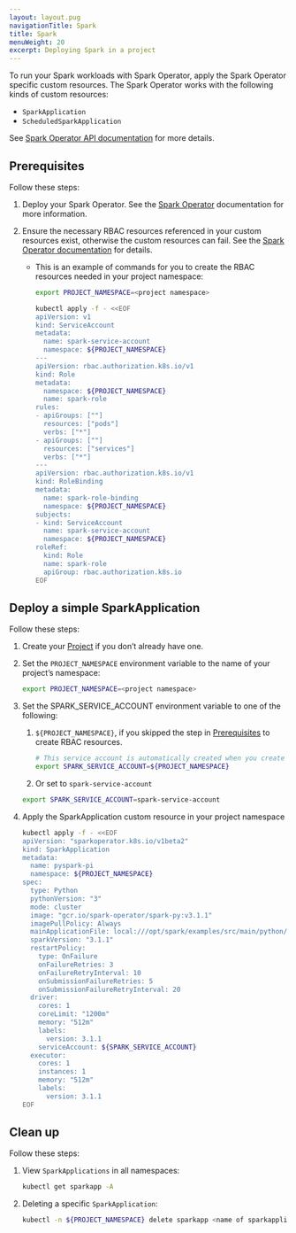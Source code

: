 ```yaml
---
layout: layout.pug
navigationTitle: Spark
title: Spark
menuWeight: 20
excerpt: Deploying Spark in a project
---
```


To run your Spark workloads with Spark Operator, apply the Spark Operator specific custom resources. The Spark Operator works with the following kinds of custom resources:

- `SparkApplication`
- `ScheduledSparkApplication`

See [Spark Operator API documentation](https://github.com/mesosphere/spark-on-k8s-operator/blob/d2iq-master/docs/api-docs.md) for more details.

## Prerequisites

Follow these steps:

1.  Deploy your Spark Operator. See the [Spark Operator](../../../../../workspaces/applications/catalog-applications/spark-operator) documentation for more information.

1.  Ensure the necessary RBAC resources referenced in your custom resources exist, otherwise the custom resources can fail. See the [Spark Operator documentation](https://github.com/mesosphere/spark-on-k8s-operator/blob/d2iq-master/docs/quick-start-guide.md#about-the-spark-job-namespace) for details.

    -   This is an example of commands for you to create the RBAC resources needed in your project namespace:

        ```bash
        export PROJECT_NAMESPACE=<project namespace>

        kubectl apply -f - <<EOF
        apiVersion: v1
        kind: ServiceAccount
        metadata:
          name: spark-service-account
          namespace: ${PROJECT_NAMESPACE}
        ---
        apiVersion: rbac.authorization.k8s.io/v1
        kind: Role
        metadata:
          namespace: ${PROJECT_NAMESPACE}
          name: spark-role
        rules:
        - apiGroups: [""]
          resources: ["pods"]
          verbs: ["*"]
        - apiGroups: [""]
          resources: ["services"]
          verbs: ["*"]
        ---
        apiVersion: rbac.authorization.k8s.io/v1
        kind: RoleBinding
        metadata:
          name: spark-role-binding
          namespace: ${PROJECT_NAMESPACE}
        subjects:
        - kind: ServiceAccount
          name: spark-service-account
          namespace: ${PROJECT_NAMESPACE}
        roleRef:
          kind: Role
          name: spark-role
          apiGroup: rbac.authorization.k8s.io
        EOF
        ```

## Deploy a simple SparkApplication

Follow these steps:

1.  Create your [Project](../../../../../projects) if you don’t already have one.

1.  Set the `PROJECT_NAMESPACE` environment variable to the name of your project’s namespace:

    ```bash
    export PROJECT_NAMESPACE=<project namespace>
    ```

1.  Set the SPARK_SERVICE_ACCOUNT environment variable to one of the following:

    1.  `${PROJECT_NAMESPACE}`, if you skipped the step in [Prerequisites](#prerequisites) to create RBAC resources.

        ```bash
        # This service account is automatically created when you create a project and has access to everything in the project namespace. 
        export SPARK_SERVICE_ACCOUNT=${PROJECT_NAMESPACE}
        ```

    1.  Or set to `spark-service-account`

       ```bash
       export SPARK_SERVICE_ACCOUNT=spark-service-account
       ```

1.  Apply the SparkApplication custom resource in your project namespace

    ```bash
    kubectl apply -f - <<EOF
    apiVersion: "sparkoperator.k8s.io/v1beta2"
    kind: SparkApplication
    metadata:
      name: pyspark-pi
      namespace: ${PROJECT_NAMESPACE}
    spec:
      type: Python
      pythonVersion: "3"
      mode: cluster
      image: "gcr.io/spark-operator/spark-py:v3.1.1"
      imagePullPolicy: Always
      mainApplicationFile: local:///opt/spark/examples/src/main/python/pi.py
      sparkVersion: "3.1.1"
      restartPolicy:
        type: OnFailure
        onFailureRetries: 3
        onFailureRetryInterval: 10
        onSubmissionFailureRetries: 5
        onSubmissionFailureRetryInterval: 20
      driver:
        cores: 1
        coreLimit: "1200m"
        memory: "512m"
        labels:
          version: 3.1.1
        serviceAccount: ${SPARK_SERVICE_ACCOUNT}
      executor:
        cores: 1
        instances: 1
        memory: "512m"
        labels:
          version: 3.1.1
    EOF
    ```

## Clean up

Follow these steps:

1.  View `SparkApplications` in all namespaces:

    ```bash
    kubectl get sparkapp -A
    ```

1.  Deleting a specific `SparkApplication`:

    ```bash
    kubectl -n ${PROJECT_NAMESPACE} delete sparkapp <name of sparkapplication>
    ```
